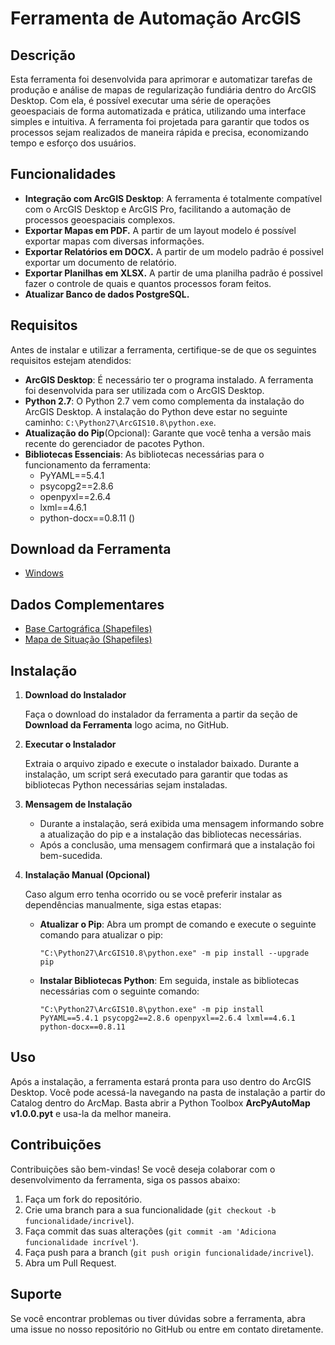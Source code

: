 # Ferramenta de Automação ArcGIS

## Descrição

Esta ferramenta foi desenvolvida para aprimorar e automatizar tarefas de produção e análise de mapas de regularização fundiária dentro do ArcGIS Desktop. Com ela, é possível executar uma série de operações geoespaciais de forma automatizada e prática, utilizando uma interface simples e intuitiva. A ferramenta foi projetada para garantir que todos os processos sejam realizados de maneira rápida e precisa, economizando tempo e esforço dos usuários.  

## Funcionalidades
- **Integração com ArcGIS Desktop**: A ferramenta é totalmente compatível com o ArcGIS Desktop e ArcGIS Pro, facilitando a automação de processos geoespaciais complexos.
- **Exportar Mapas em PDF.** A partir de um layout modelo é possível exportar mapas com diversas informações.
- **Exportar Relatórios em DOCX.** A partir de um modelo padrão é possivel exportar um documento de relatório.
- **Exportar Planilhas em XLSX.** A partir de uma planilha padrão é possivel fazer o controle de quais e quantos processos foram feitos.
- **Atualizar Banco de dados PostgreSQL.**

## Requisitos

Antes de instalar e utilizar a ferramenta, certifique-se de que os seguintes requisitos estejam atendidos:

- **ArcGIS Desktop**: É necessário ter o programa instalado. A ferramenta foi desenvolvida para ser utilizada com o ArcGIS Desktop.
- **Python 2.7**: O Python 2.7 vem como complementa da instalação do ArcGIS Desktop. A instalação do Python deve estar no seguinte caminho: `C:\Python27\ArcGIS10.8\python.exe`.
- **Atualização do Pip**(Opcional): Garante que você tenha a versão mais recente do gerenciador de pacotes Python.
- **Bibliotecas Essenciais**: As bibliotecas necessárias para o funcionamento da ferramenta:
  - PyYAML==5.4.1
  - psycopg2==2.8.6
  - openpyxl==2.6.4
  - lxml==4.6.1
  - python-docx==0.8.11 ()


## Download da Ferramenta

 - [Windows](doc/windows.md)

## Dados Complementares

- [Base Cartográfica (Shapefiles)](https://drive.google.com/file/d/1o3J3j2Df0bAiNAglx-w_cARaeKUOU5l6/view?usp=drive_link)
- [Mapa de Situação (Shapefiles)](https://drive.google.com/file/d/1qFUI4bz6wsqGchw2QcpXubJYvnBwL49Z/view?usp=drive_link)

## Instalação

1. **Download do Instalador**

   Faça o download do instalador da ferramenta a partir da seção de **Download da Ferramenta** logo acima, no GitHub. 

2. **Executar o Instalador**

   Extraia o arquivo zipado e execute o instalador baixado. Durante a instalação, um script será executado para garantir que todas as bibliotecas Python necessárias sejam instaladas.

3. **Mensagem de Instalação**

   - Durante a instalação, será exibida uma mensagem informando sobre a atualização do pip e a instalação das bibliotecas necessárias.
   - Após a conclusão, uma mensagem confirmará que a instalação foi bem-sucedida.

4. **Instalação Manual (Opcional)**

   Caso algum erro tenha ocorrido ou se você preferir instalar as dependências manualmente, siga estas etapas:

   - **Atualizar o Pip**:
     Abra um prompt de comando e execute o seguinte comando para atualizar o pip:
     ```shell
     "C:\Python27\ArcGIS10.8\python.exe" -m pip install --upgrade pip
     ```

   - **Instalar Bibliotecas Python**:
     Em seguida, instale as bibliotecas necessárias com o seguinte comando:
     ```shell
     "C:\Python27\ArcGIS10.8\python.exe" -m pip install PyYAML==5.4.1 psycopg2==2.8.6 openpyxl==2.6.4 lxml==4.6.1 python-docx==0.8.11
     ```

## Uso

Após a instalação, a ferramenta estará pronta para uso dentro do ArcGIS Desktop. Você pode acessá-la navegando na pasta de instalação a partir do Catalog dentro do ArcMap. Basta abrir a Python Toolbox **ArcPyAutoMap v1.0.0.pyt** e usa-la da melhor maneira.

## Contribuições

Contribuições são bem-vindas! Se você deseja colaborar com o desenvolvimento da ferramenta, siga os passos abaixo:

1. Faça um fork do repositório.
2. Crie uma branch para a sua funcionalidade (`git checkout -b funcionalidade/incrivel`).
3. Faça commit das suas alterações (`git commit -am 'Adiciona funcionalidade incrível'`).
4. Faça push para a branch (`git push origin funcionalidade/incrivel`).
5. Abra um Pull Request.

## Suporte

Se você encontrar problemas ou tiver dúvidas sobre a ferramenta, abra uma issue no nosso repositório no GitHub ou entre em contato diretamente.
